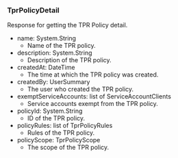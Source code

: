 ### TprPolicyDetail
Response for getting the TPR Policy detail.

- name: System.String
  - Name of the TPR policy.
- description: System.String
  - Description of the TPR policy.
- createdAt: DateTime
  - The time at which the TPR policy was created.
- createdBy: UserSummary
  - The user who created the TPR policy.
- exemptServiceAccounts: list of ServiceAccountClients
  - Service accounts exempt from the TPR policy.
- policyId: System.String
  - ID of the TPR policy.
- policyRules: list of TprPolicyRules
  - Rules of the TPR policy.
- policyScope: TprPolicyScope
  - The scope of the TPR policy.
